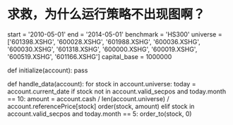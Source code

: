 # 求救，为什么运行策略不出现图啊？

start = '2010-05-01'
  end   = '2014-05-01'
  benchmark = 'HS300'
  universe  = ['601398.XSHG', '600028.XSHG', '601988.XSHG', '600036.XSHG', '600030.XSHG',
               '601318.XSHG', '600000.XSHG', '600019.XSHG', '600519.XSHG', '601166.XSHG']
  capital_base = 1000000

  def initialize(account):
      pass

  def handle_data(account):
      for stock in account.universe:
          today = account.current_date
          if stock not in account.valid_secpos and today.month == 10:
              amount = account.cash / len(account.universe) / account.referencePrice[stock]
              order(stock, amount)
          elif stock in account.valid_secpos and today.month == 5:
              order_to(stock, 0)
